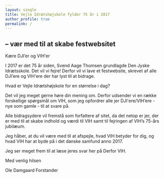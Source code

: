 ```yaml
---
layout: single
title: Vejle Idrætshøjskole fylder 75 år i 2017
author_profile: true
permalink: /
---
```


## – vær med til at skabe festwebsitet

Kære DJI’er og VIH'er

I 2017 er det 75 år siden, Svend Aage Thomsen grundlagde Den Jyske Idrætsskole. Det vil vi fejre!
Derfor vil vi lave et festwebsite, skrevet af alle DJI’ere og VIH'ere der har lyst til at bidrage.

Hvad er Vejle Idrætshøjskole for en størrelse i dag?

Det vil jeg meget gerne høre din mening om. Derfor udsender vi en række forskellige spørgsmål om VIH, som jeg opfordrer alle jer DJI'ere/VIH’ere - nye som gamle - til at svare på.

Alle bidragsydere vil fremstå som forfattere af sitet, da det netop er jer, der er med til at skabe indhold og værdi til VIH samt til fejringen af VIH’s 75-års jubilæum.

Jeg håber, at du vil være med til at afspejle, hvad VIH betyder for dig, og hvad VIH har at byde på i det danske samfund anno 2017.

Jeg ser meget frem til at læse jeres svar her på Derfor VIH.

Med venlig hilsen

Ole Damgaard
Forstander
